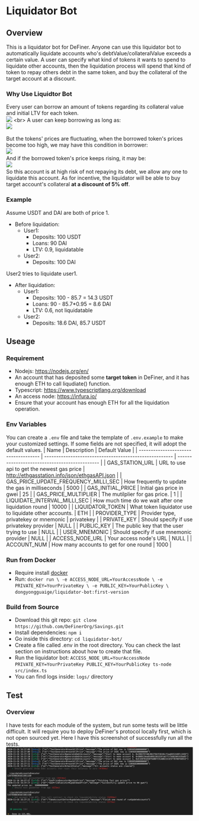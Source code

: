 # Liquidator Bot
## Overview
This is a liquidator bot for DeFiner. Anyone can use this liquidator bot to automatically liquidate accounts who's debtValue/collateralValue exceeds a certain value. A user can specify what kind of tokens it wants to spend to liquidate other accounts, then the liquidation process will spend that kind of token to repay others debt in the same token, and buy the collateral of the target account at a discount.
### Why Use Liquidtor Bot
Every user can borrow an amount of tokens regarding its collateral value and initial LTV for each token.
<br>
![](http://latex.codecogs.com/gif.latex?BorrowPower=\\sum_{i=0}^{n}(DepositValue_i*InitialLTV_i))
<br>
A user can keep borrowing as long as:
<br>
![](http://latex.codecogs.com/gif.latex?BorrowPower\\geq\\sum_{i=0}^{n}BorrowValue_i)
<br>

But the tokens' prices are fluctuating, when the borrowed token's prices become too high, we may have this condition in borrower:
<br>
![](http://latex.codecogs.com/gif.latex?{BorrowPower}\\lt\\sum_{i=0}^{n}{BorrowValue_i})
<br>
And if the borrowed token's price keeps rising, it may be:
<br>
![](http://latex.codecogs.com/gif.latex?\\frac{\\sum_{i=0}^{n}BorrowValue_i}{\\sum_{i=0}^{n}DepositValue_i}\\geq{LiquidationThreshold})
<br>
So this account is at high risk of not repaying its debt, we allow any one to liquidate this account. As for incentive, the liquidator will be able to buy target account's collateral **at a discount of 5% off**.
### Example
Assume USDT and DAI are both of price 1.
- Before liquidation:
  - User1:
    - Deposits: 100 USDT
    - Loans: 90 DAI
    - LTV: 0.9, liquidatable
  - User2:
    - Deposits: 100 DAI
  
User2 tries to liquidate user1.
- After liquidation:
  - User1:
    - Deposits: 100 - 85.7 = 14.3 USDT
    - Loans: 90 - 85.7*0.95 = 8.6 DAI
    - LTV: 0.6, not liquidatable
  - User2:
    - Deposits: 18.6 DAI, 85.7 USDT

## Useage
### Requirement
- Nodejs: https://nodejs.org/en/
- An account that has deposited some **target token** in DeFiner, and it has enough ETH to call liqudiate() function.
- Typescript: https://www.typescriptlang.org/download
- An access node: https://infura.io/
- Ensure that your account has enough ETH for all the liquidation operation.

### Env Variables
You can create a `.env` file and take the template of `.env.example` to make your customized settings. If some fields are not specified, it will adopt the default values.
| Name                                 | Description                                            | Default Value                                 |
| ------------------------------------ | ------------------------------------------------------ | --------------------------------------------- |
| GAS_STATION_URL                      | URL to use api to get the newest gas price             | http://ethgasstation.info/json/ethgasAPI.json |
| GAS_PRICE_UPDATE_FREQUENCY_MILLI_SEC | How frequently to update the gas in milliseconds       | 5000                                          |
| GAS_INITIAL_PRICE                    | Initial gas price in gwei                              | 25                                            |
| GAS_PRICE_MULTIPLIER                 | The mutilplier for gas price.                          | 1                                             |
| LIQUIDATE_INTERVAL_MILLI_SEC         | How much time do we wait after one liquidation round   | 10000                                         |
| LIQUIDATOR_TOKEN                     | What token liquidator use to liquidate other accounts. | ETH                                           |
| PROVIDER_TYPE                        | Provider type, privatekey or mnemonic                  | privatekey                                    |
| PRIVATE_KEY                          | Should specify if use privatekey provider              | NULL                                          |
| PUBLIC_KEY                           | The public key that the user trying to use             | NULL                                          |
| USER_MNEMONIC                        | Should specify if use mnemonic provider                | NULL                                          |
| ACCESS_NODE_URL                      | Your access node's URL                                 | NULL                                          |
| ACCOUNT_NUM                          | How many accounts to get for one round                 | 1000                                          |

### Run from Docker
- Require install [docker](https://docs.docker.com/get-docker/)
- Run: `docker run \
  -e ACCESS_NODE_URL=YourAccessNode \
  -e PRIVATE_KEY=YourPrivateKey \
  -e PUBLIC_KEY=YourPublicKey \
  dongyongguaige/liquidator-bot:first-version`

### Build from Source
- Download this git repo: `git clone https://github.com/DeFinerOrg/Savings.git`
- Install dependencies: `npm i`
- Go inside this directory: `cd liquidator-bot/`
- Create a file called .env in the root directory. You can check the last section on instructions about how to create that file.
- Run the liquidator bot: `ACCESS_NODE_URL=YourAccessNode PRIVATE_KEY=YourPrivateKey PUBLIC_KEY=YourPublicKey ts-node src/index.ts`
- You can find logs inside: `logs/` directory

## Test
### Overview
I have tests for each module of the system, but run some tests will be little difficult. It will require you to deploy DeFiner's protocol locally first, which is not open sourced yet. Here I have this screenshot of successfully run all the tests.
![](./imgs/test.png)